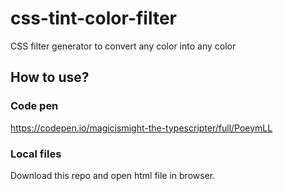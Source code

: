 # css-tint-color-filter
CSS filter generator to convert any color into any color


## How to use?

### Code pen
https://codepen.io/magicismight-the-typescripter/full/PoeymLL

### Local files
Download this repo and open html file in browser.
